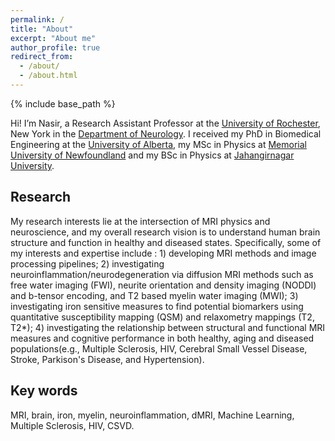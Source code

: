 ```yaml
---
permalink: /
title: "About"
excerpt: "About me"
author_profile: true
redirect_from: 
  - /about/
  - /about.html
---
```


{% include base_path %}

Hi! I’m Nasir, a Research Assistant Professor at the [University of Rochester](https://www.rochester.edu/), New York in the [Department of Neurology](https://www.urmc.rochester.edu/neurology.aspx). I received my PhD in Biomedical Engineering at the [University of Alberta](https://www.ualberta.ca/index.html), my MSc in Physics at [Memorial University of Newfoundland](https://www.mun.ca/) and my BSc in Physics at [Jahangirnagar University](https://www.juniv.edu/). 

## Research
My research interests lie at the intersection of MRI physics and neuroscience, and my overall research vision is to understand human brain structure and function in healthy and diseased states. Specifically, some of my interests and expertise include : 1) developing MRI methods and image processing pipelines; 2) investigating neuroinflammation/neurodegeneration via diffusion MRI methods such as free water imaging (FWI), neurite orientation and density imaging (NODDI) and b-tensor encoding, and T2 based myelin water imaging (MWI); 3) investigating iron sensitive measures to find potential biomarkers using quantitative susceptibility mapping (QSM) and relaxometry mappings (T2, T2*); 4) investigating the relationship between structural and functional MRI measures and cognitive performance in both healthy, aging and diseased populations(e.g., Multiple Sclerosis, HIV, Cerebral Small Vessel Disease, Stroke, Parkison's Disease, and Hypertension).

## Key words
MRI, brain, iron, myelin, neuroinflammation, dMRI, Machine Learning, Multiple Sclerosis, HIV, CSVD. 
